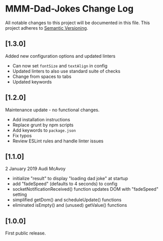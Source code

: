 # MMM-Dad-Jokes Change Log

All notable changes to this project will be documented in this file.
This project adheres to [Semantic Versioning](http://semver.org/).

## [1.3.0]

Added new configuration options and updated linters

- Can now set `fontSize` and `textAlign` in config
- Updated linters to also use standard suite of checks
- Change from spaces to tabs
- Updated keywords

## [1.2.0]

Maintenance update - no functional changes.

- Add installation instructions
- Replace grunt by npm scripts
- Add keywords to `package.json`
- Fix typos
- Review ESLint rules and handle linter issues

## [1.1.0]

2 January 2019
Audi McAvoy

- initialize "result" to display "loading dad joke" at startup
- add "fadeSpeed" (defaults to 4 seconds) to config
- socketNotificationReceived() function updates DOM with "fadeSpeed" setting
- simplified getDom() and scheduleUpdate() functions
- eliminated isEmpty() and (unused) getValue() functions

## [1.0.0]

First public release.

